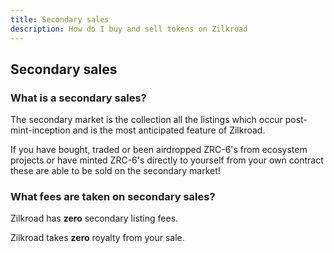 ```yaml
---
title: Secondary sales
description: How do I buy and sell tokens on Zilkroad
---
```


## Secondary sales

### What is a secondary sales?

The secondary market is the collection all the listings which occur post-mint-inception and is the most anticipated feature of Zilkroad.

If you have bought, traded or been airdropped ZRC-6's from ecosystem projects or have minted ZRC-6's directly to yourself from your own contract these are able to be sold on the secondary market!

### What fees are taken on secondary sales?

Zilkroad has **zero** secondary listing fees.

Zilkroad takes **zero** royalty from your sale.
